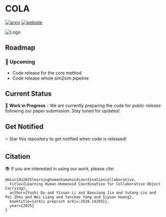 # COLA

[![arxiv](https://img.shields.io/badge/arXiv%202506.08931-red?logo=arxiv)](http://arxiv.org/abs/2510.14293)
[![website](https://img.shields.io/badge/Project-0065D3?logo=rocket&logoColor=white)](https://yushi-du.github.io/COLA/)

![Logo](images/teaser.png)

## Roadmap

### 📅 Upcoming
- Code release for the core method
- Code release whole sim2sim pipeline

## Current Status
🚧 **Work in Progress** - We are currently preparing the code for public release following our paper submission. Stay tuned for updates!

## Get Notified
⭐ Star this repository to get notified when code is released!

## Citation
📚 If you are interested in using our work, please cite:

```
@misc{du2025learninghumanhumanoidcoordinationcollaborative,
  title={Learning Human-Humanoid Coordination for Collaborative Object Carrying},
  author={Yushi Du and Yixuan Li and Baoxiong Jia and Yutang Lin and Pei Zhou and Wei Liang and Yanchao Yang and Siyuan Huang},
  booktitle={arXiv preprint arXiv:2510.14293}},
  year={2025}
}
```

